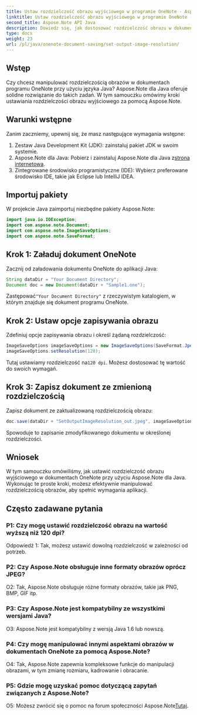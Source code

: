 ```yaml
---
title: Ustaw rozdzielczość obrazu wyjściowego w programie OneNote - Aspose.Note
linktitle: Ustaw rozdzielczość obrazu wyjściowego w programie OneNote - Aspose.Note
second_title: Aspose.Note API Java
description: Dowiedz się, jak dostosować rozdzielczość obrazu w dokumentach OneNote przy użyciu Aspose.Note dla Java. Postępuj zgodnie z naszym przewodnikiem krok po kroku, aby ułatwić wdrożenie
type: docs
weight: 23
url: /pl/java/onenote-document-saving/set-output-image-resolution/
---
```

## Wstęp

Czy chcesz manipulować rozdzielczością obrazów w dokumentach programu OneNote przy użyciu języka Java? Aspose.Note dla Java oferuje solidne rozwiązanie do takich zadań. W tym samouczku omówimy kroki ustawiania rozdzielczości obrazu wyjściowego za pomocą Aspose.Note.

## Warunki wstępne

Zanim zaczniemy, upewnij się, że masz następujące wymagania wstępne:

1. Zestaw Java Development Kit (JDK): zainstaluj pakiet JDK w swoim systemie.
2. Aspose.Note dla Java: Pobierz i zainstaluj Aspose.Note dla Java z[strona internetowa](https://releases.aspose.com/note/java/).
3. Zintegrowane środowisko programistyczne (IDE): Wybierz preferowane środowisko IDE, takie jak Eclipse lub IntelliJ IDEA.

## Importuj pakiety

W projekcie Java zaimportuj niezbędne pakiety Aspose.Note:

```java
import java.io.IOException;
import com.aspose.note.Document;
import com.aspose.note.ImageSaveOptions;
import com.aspose.note.SaveFormat;
```

## Krok 1: Załaduj dokument OneNote

Zacznij od załadowania dokumentu OneNote do aplikacji Java:

```java
String dataDir = "Your Document Directory";
Document doc = new Document(dataDir + "Sample1.one");
```

 Zastępować`"Your Document Directory"` z rzeczywistym katalogiem, w którym znajduje się dokument programu OneNote.

## Krok 2: Ustaw opcje zapisywania obrazu

Zdefiniuj opcje zapisywania obrazu i określ żądaną rozdzielczość:

```java
ImageSaveOptions imageSaveOptions = new ImageSaveOptions(SaveFormat.Jpeg);
imageSaveOptions.setResolution(120);
```

 Tutaj ustawiamy rozdzielczość na`120 dpi`. Możesz dostosować tę wartość do swoich wymagań.

## Krok 3: Zapisz dokument ze zmienioną rozdzielczością

Zapisz dokument ze zaktualizowaną rozdzielczością obrazu:

```java
doc.save(dataDir + "SetOutputImageResolution_out.jpeg", imageSaveOptions);
```

Spowoduje to zapisanie zmodyfikowanego dokumentu w określonej rozdzielczości.

## Wniosek

W tym samouczku omówiliśmy, jak ustawić rozdzielczość obrazu wyjściowego w dokumentach OneNote przy użyciu Aspose.Note dla Java. Wykonując te proste kroki, możesz efektywnie manipulować rozdzielczością obrazów, aby spełnić wymagania aplikacji.


## Często zadawane pytania

### P1: Czy mogę ustawić rozdzielczość obrazu na wartość wyższą niż 120 dpi?

Odpowiedź 1: Tak, możesz ustawić dowolną rozdzielczość w zależności od potrzeb.

### P2: Czy Aspose.Note obsługuje inne formaty obrazów oprócz JPEG?

O2: Tak, Aspose.Note obsługuje różne formaty obrazów, takie jak PNG, BMP, GIF itp.

### P3: Czy Aspose.Note jest kompatybilny ze wszystkimi wersjami Java?

O3: Aspose.Note jest kompatybilny z wersją Java 1.6 lub nowszą.

### P4: Czy mogę manipulować innymi aspektami obrazów w dokumentach OneNote za pomocą Aspose.Note?

O4: Tak, Aspose.Note zapewnia kompleksowe funkcje do manipulacji obrazami, w tym zmianę rozmiaru, kadrowanie i obracanie.

### P5: Gdzie mogę uzyskać pomoc dotyczącą zapytań związanych z Aspose.Note?

 O5: Możesz zwrócić się o pomoc na forum społeczności Aspose.Note[Tutaj](https://forum.aspose.com/c/note/28).